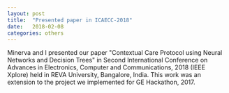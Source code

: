 ```yaml
---
layout: post
title:  "Presented paper in ICAECC-2018"
date:   2018-02-08
categories: others
---
```


Minerva and I presented our paper "Contextual Care Protocol using Neural Networks and Decision Trees" in Second International Conference on Advances in Electronics, Computer and Communications, 2018 (IEEE Xplore) held in REVA University, Bangalore, India. This work was an extension to the project we implemented for GE Hackathon, 2017.